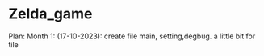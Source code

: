 # Zelda_game

Plan: 
Month 1:
(17-10-2023): create file main, setting,degbug. a little bit for tile 
